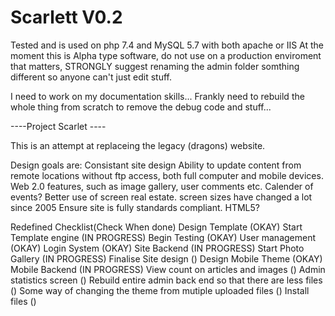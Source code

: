 # Scarlett V0.2

Tested and is used on php 7.4 and MySQL 5.7 with both apache or IIS
At the moment this is Alpha type software, do not use on a production enviroment that matters, 
STRONGLY suggest renaming the admin folder somthing different so anyone can't just edit stuff.


I need to work on my documentation skills...
Frankly need to rebuild the whole thing from scratch to remove the debug code and stuff...

----Project Scarlet ----

This is an attempt at replaceing the legacy (dragons) website.

Design goals are:
Consistant site design
Ability to update content from remote locations without ftp access, both full computer and mobile devices.
Web 2.0 features, such as image gallery, user comments etc.
Calender of events?
Better use of screen real estate. screen sizes have changed a lot since 2005
Ensure site is fully standards compliant. HTML5?

Redefined Checklist(Check When done)
Design Template		(OKAY)
Start Template engine	(IN PROGRESS)
Begin Testing		(OKAY)
User management		(OKAY)
Login System		(OKAY)
Site Backend		(IN PROGRESS)
Start Photo Gallery	(IN PROGRESS)
Finalise Site design	()
Design Mobile Theme	(OKAY)
Mobile Backend		(IN PROGRESS)
View count on articles and images ()
Admin statistics screen ()
Rebuild entire admin back end so that there are less files ()
Some way of changing the theme from mutiple uploaded files ()
Install files ()
